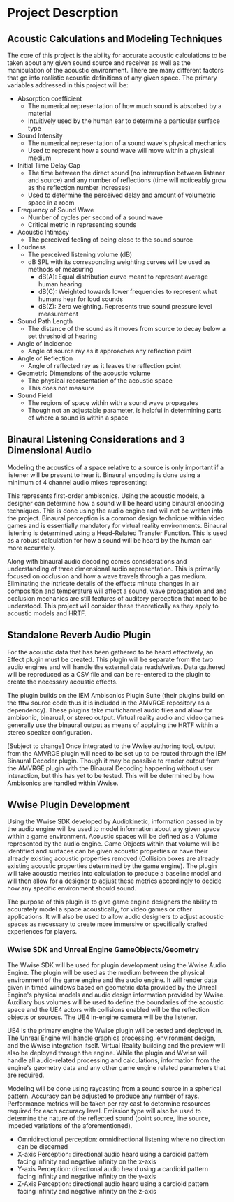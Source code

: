 # Project Descrption

## Acoustic Calculations and Modeling Techniques

The core of this project is the ability for accurate acoustic calculations to be taken about any given sound source and receiver as well as the manipulation of the acoustic environment. There are many different factors that go into realistic acoustic definitions of any given space. The primary variables addressed in this project will be:

* Absorption coefficient
  * The numerical representation of how much sound is absorbed by a material
  * Intuitively used by the human ear to determine a particular surface type 
* Sound Intensity
  * The numerical representation of a sound wave's physical mechanics
  * Used to represent how a sound wave will move within a physical medium 
* Initial Time Delay Gap
  * The time between the direct sound \(no interruption between listener and source\) and any number of reflections \(time will noticeably grow as the reflection number increases\)
  * Used to determine the perceived delay and amount of volumetric space in a room
* Frequency of Sound Wave
  * Number of cycles per second of a sound wave
  * Critical metric in representing sounds 
* Acoustic Intimacy
  * The perceived feeling of being close to the sound source
* Loudness 
  * The perceived listening volume \(dB\)
  * dB SPL with its corresponding weighting curves will be used as methods of measuring
    * dB\(A\): Equal distribution curve meant to represent average human hearing
    * dB\(C\): Weighted towards lower frequencies to represent what humans hear for loud sounds
    * dB\(Z\): Zero weighting. Represents true sound pressure level measurement 
* Sound Path Length
  * The distance of the sound as it moves from source to decay below a set threshold of hearing
* Angle of Incidence
  * Angle of source ray as it approaches any reflection point
* Angle of Reflection
  * Angle of reflected ray as it leaves the reflection point
* Geometric Dimensions of the acoustic volume
  * The physical representation of the acoustic space
  * This does not measure 
* Sound Field
  * The regions of space within with a sound wave propagates
  * Though not an adjustable parameter, is helpful in determining parts of where a sound is within a space

## Binaural Listening Considerations and 3 Dimensional Audio

Modeling the acoustics of a space relative to a source is only important if a listener will be present to hear it. Binaural encoding is done using a minimum of 4 channel audio mixes representing:

This represents first-order ambisonics. Using the acoustic models, a designer can determine how a sound will be heard using binaural encoding techniques. This is done using the audio engine and will not be written into the project. Binaural perception is a common design technique within video games and is essentially mandatory for virtual reality environments. Binaural listening is determined using a Head-Related Transfer Function. This is used as a robust calculation for how a sound will be heard by the human ear more accurately.  

Along with binaural audio decoding comes considerations and understanding of three dimensional audio representation. This is primarily focused on occlusion and how a wave travels through a gas medium. Eliminating the intricate details of the effects minute changes in air composition and temperature will affect a sound, wave propagation and and occlusion mechanics are still features of auditory perception that need to be understood. This project will consider these theoretically as they apply to acoustic models and HRTF.

## Standalone Reverb Audio Plugin

For the acoustic data that has been gathered to be heard effectively, an Effect plugin must be created. This plugin will be separate from the two audio engines and will handle the external data reads/writes. Data gathered will be reproduced as a CSV file and can be re-entered to the plugin to create the necessary acoustic effects. 

The plugin builds on the IEM Ambisonics Plugin Suite \(their plugins build on the fftw source code thus it is included in the AMVRGE repository as a dependency\). These plugins take multichannel audio files and allow for ambisonic, binarual, or stereo output. Virtual reality audio and video games generally use the binaural output as means of applying the HRTF within a stereo speaker configuration. 

\[Subject to change\] Once integrated to the Wwise authoring tool, output from the AMVRGE plugin will need to be set up to be routed through the IEM Binaural Decoder plugin. Though it may be possible to render output from the AMVRGE plugin with the Binaural Decoding happening without user interaction, but this has yet to be tested. This will be determined by how Ambisonics are handled within Wwise.

## Wwise Plugin Development

Using the Wwise SDK developed by Audiokinetic, information passed in by the audio engine will be used to model information about any given space within a game environment. Acoustic spaces will be defined as a Volume represented by the audio engine. Game Objects within that volume will be identified and surfaces can be given acoustic properties or have their already existing acoustic properties removed \(Collision boxes are already existing acoustic properties determined by the game engine\). The plugin will take acoustic metrics into calculation to produce a baseline model and will then allow for a designer to adjust these metrics accordingly to decide how any specific environment should sound.

The purpose of this plugin is to give game engine designers the ability to accurately model a space acoustically, for video games or other applications. It will also be used to allow audio designers to adjust acoustic spaces as necessary to create more immersive or specifically crafted experiences for players.

### Wwise SDK and Unreal Engine GameObjects/Geometry

The Wwise SDK will be used for plugin development using the Wwise Audio Engine. The plugin will be used as the medium between the physical environment of the game engine and the audio engine. It will render data given in timed windows based on geometric data provided by the Unreal Engine's physical models and audio design information provided by Wwise. Auxiliary bus volumes will be used to define the boundaries of the acoustic space and the UE4 actors with collisions enabled will be the reflection objects or sources. The UE4 in-engine camera will be the listener. 

UE4 is the primary engine the Wwise plugin will be tested and deployed in. The Unreal Engine will handle graphics processing, environment design, and the Wwise integration itself. Virtual Reality building and the preview will also be deployed through the engine. While the plugin and Wwise will handle all audio-related processing and calculations, information from the engine's geometry data and any other game engine related parameters that are required. 

Modeling will be done using raycasting from a sound source in a spherical pattern. Accuracy can be adjusted to produce any number of rays. Performance metrics will be taken per ray cast to determine resources required for each accuracy level.  Emission type will also be used to determine the nature of the reflected sound \(point source, line source, impeded variations of the aforementioned\).

* Omnidirectional perception: omnidirectional listening where no direction can be discerned
* X-axis Perception: directional audio heard using a cardioid pattern facing infinity and negative infinity on the x-axis
* Y-axis Perception: directional audio heard using a cardioid pattern facing infinity and negative infinity on the y-axis
* Z-Axis Perception: directional audio heard using a cardioid pattern facing infinity and negative infinity on the z-axis





